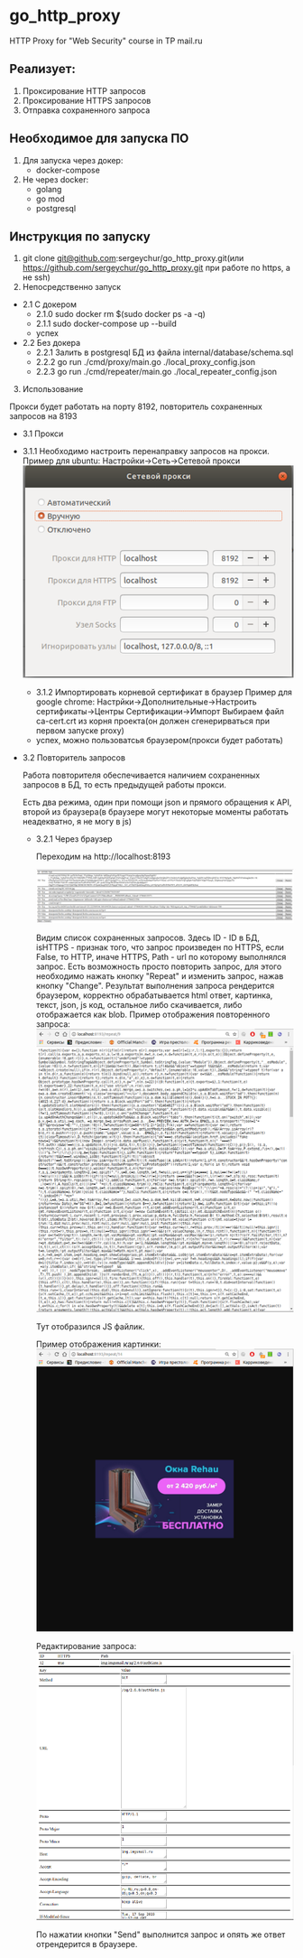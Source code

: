 # go_http_proxy
HTTP Proxy for "Web Security" course in TP mail.ru

## Реализует:
 1. Проксирование HTTP запросов
 2. Проксирование HTTPS запросов
 3. Отправка сохраненного запроса
## Необходимое для запуска ПО
 1. Для запуска через докер:
    * docker-compose  
 2. Не через docker:
    * golang
    * go mod
    * postgresql
## Инструкция по запуску
 1. git clone git@github.com:sergeychur/go_http_proxy.git(или https://github.com/sergeychur/go_http_proxy.git
  при работе по https, а не ssh)
 2. Непосредственно запуск
 * 2.1 С докером
    * 2.1.0 sudo docker rm $(sudo docker ps -a -q)
    * 2.1.1 sudo docker-compose up --build
    * успех
 * 2.2 Без докера
    * 2.2.1 Залить в postgresql БД из файла internal/database/schema.sql
    * 2.2.2 go run ./cmd/proxy/main.go ./local_proxy_config.json
    * 2.2.3 go run ./cmd/repeater/main.go ./local_repeater_config.json
    
 3. Использование
 
 Прокси будет работать на порту 8192, повторитель сохраненных запросов на 8193
  * 3.1 Прокси
  * 3.1.1 Необходимо настроить перенаправку запросов на прокси.
    Пример для ubuntu:
    Настройки->Сеть->Сетевой прокси
    ![alt text](./img/proxy_settings.png "Настройки прокси")
    * 3.1.2 Импортировать корневой сертификат в браузер
    Пример для google chrome:
    Настрйки->Дополнительные->Настроить сертификаты->Центры Сертификации->Импорт
    Выбираем файл ca-cert.crt из корня проекта(он должен сгенерирваться при первом запуске proxy)
    * успех, можно пользоватсья браузером(прокси будет работать)
   * 3.2 Повторитель запросов
   
        Работа повторителя обеспечивается наличием сохраненных запросов в БД, то есть предыдущей работы прокси.
        
        Есть два режима, один при помощи json и прямого обращения к API, второй из браузера(в браузере могут некоторые моменты работать неадекватно, я не могу в js)
        * 3.2.1 Через браузер
        
            Переходим на http://localhost:8193
            
            ![alt text](./img/localhost_root.png "Стартовая страница")
            
            Видим список сохраненных запросов. Здесь ID - ID в БД, isHTTPS - признак того, что запрос произведен по HTTPS, если False, то HTTP, иначе HTTPS,
            Path - url по которому выполнялся запрос. 
            Есть возможность просто повторить запрос, для этого необходимо нажать кнопку "Repeat" и изменить запрос, нажав кнопку "Change".
            Результат выполнения запроса рендерится браузером, корректно обрабатывается html ответ, картинка, текст, json, js код, остальное либо скачивается, либо отображается как blob.
            Пример отображения повторенного запроса:
            ![alt text](./img/js_code.png "JS код")
            
            Тут отобразился JS файлик.
            
            Пример отображения картинки:
            ![alt text](./img/pic.png "Картинка")
            
            Редактирование запроса:
            ![alt text](./img/edit.png "Редактирование")
            
            По нажатии кнопки "Send" выполнится запрос и опять же ответ отрендерится в браузере.
            
